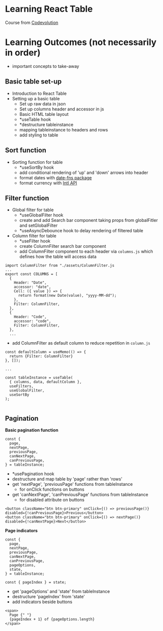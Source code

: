 # Learning React Table

Course from [Codevolution](https://www.youtube.com/playlist?list=PLC3y8-rFHvwgWTSrDiwmUsl4ZvipOw9Cz)

# Learning Outcomes (not necessarily in order)

* important concepts to take-away

## Basic table set-up
- Introduction to React Table
- Setting up a basic table
  - Set up raw data in json
  - Set up columns header and accessor in js
  - Basic HTML table layout
  - *useTable hook
  - *destructure tableinstance
  - mapping tableinstance to headers and rows
  - add styling to table

## Sort function
- Sorting function for table
  - *useSortBy hook
  - add conditional rendering of 'up' and 'down' arrows into header
  - format dates with [date-fns package](https://www.npmjs.com/package/date-fns) 
  - format currency with [Intl API](https://developer.mozilla.org/en-US/docs/Web/JavaScript/Reference/Global_Objects/Intl/NumberFormat/NumberFormat)

## Filter function
- Global filter for table
  - *useGlobalFilter hook
  - create and add Search bar component taking props from globalFitler and setGlobalFilter
  - *useAsyncDebounce hook to delay rendering of filtered table
- Column filter for table
  - *useFilter hook
  - create ColumnFilter search bar component
  - add ColumnFilter component to each header via `columns.js` which defines how the table will access data
```
import ColumnFilter from "./assets/ColumnFilter.js
...
export const COLUMNS = [
  {
    Header: "Date",
    accessor: "date",
    Cell: ({ value }) => {
      return format(new Date(value), "yyyy-MM-dd");
    },
    Filter: ColumnFilter,
  },
  {
    Header: "Code",
    accessor: "code",
    Filter: ColumnFilter,
  },
  ...
```
  - add ColumnFilter as default column to reduce repetition in `column.js`
```
const defaultColumn = useMemo(() => {
  return {Filter: ColumnFilter}
}, []);

...

const tableInstance = useTable(
  { columns, data, defaultColumn },
  useFilters,
  useGlobalFilter,
  useSortBy
);


```

## Pagination 

**Basic pagination function**

```
const {
  page,
  nextPage,
  previousPage,
  canNextPage,
  canPreviousPage,
} = tableInstance;

```

- *usePagination hook
- destructure and map table by 'page' rather than 'rows'
- get 'nextPage', 'previousPage' functions from tableInstance
  - for onClick functions on buttons
- get 'canNextPage', 'canPreviousPage' functions from tableInstance
  - for disabled attribute on buttons

```
<button className="btn btn-primary" onClick={() => previousPage()} disabled={!canPreviousPage}>Previous</button>
<button className="btn btn-primary" onClick={() => nextPage()} disabled={!canNextPage}>Next</button>
```

**Page indicators**

```
const {
  page,
  nextPage,
  previousPage,
  canNextPage,
  canPreviousPage,
  pageOptions,
  state,
} = tableInstance;

const { pageIndex } = state;

```

- get 'pageOptions' and 'state' from tableInstance 
- destructure 'pageIndex' from 'state'
- add indicators beside buttons

```
<span>
  Page {" "}
  {pageIndex + 1} of {pageOptions.length}
</span>

```